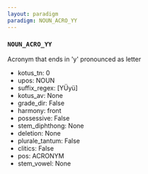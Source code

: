 ```yaml
---
layout: paradigm
paradigm: NOUN_ACRO_YY
---
```

### ` NOUN_ACRO_YY `

Acronym that ends in 'y' pronounced as letter
* kotus_tn: 0
* upos: NOUN
* suffix_regex: [YÜyü]
* kotus_av: None
* grade_dir: False
* harmony: front
* possessive: False
* stem_diphthong: None
* deletion: None
* plurale_tantum: False
* clitics: False
* pos: ACRONYM
* stem_vowel: None
